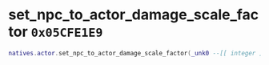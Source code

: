 # set_npc_to_actor_damage_scale_factor `0x05CFE1E9`

```lua
natives.actor.set_npc_to_actor_damage_scale_factor(_unk0 --[[ integer ]], _unk1 --[[ integer ]])
```